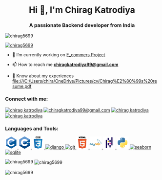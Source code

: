 <h1 align="center">Hi 👋, I'm Chirag Katrodiya</h1>
<h3 align="center">A passionate Backend developer from India</h3>

<p align="left"> <img src="https://komarev.com/ghpvc/?username=chirag5699&label=Profile%20views&color=0e75b6&style=flat" alt="chirag5699" /> </p>

<p align="left"> <a href="https://github.com/ryo-ma/github-profile-trophy"><img src="https://github-profile-trophy.vercel.app/?username=chirag5699" alt="chirag5699" /></a> </p>

- 🔭 I’m currently working on [E_commers Project](https://github.com/chirag5699/live_project)

- 📫 How to reach me **chiragkatrodiya99@gmail.com**

- 📄 Know about my experiences [file:///C:/Users/chira/OneDrive/Pictures/cv/Chirag%E2%80%99s%20resume.pdf](file:///C:/Users/chira/OneDrive/Pictures/cv/Chirag%E2%80%99s%20resume.pdf)

<h3 align="left">Connect with me:</h3>
<p align="left">
<a href="https://linkedin.com/in/chirag katrodiya" target="blank"><img align="center" src="https://raw.githubusercontent.com/rahuldkjain/github-profile-readme-generator/master/src/images/icons/Social/linked-in-alt.svg" alt="chirag katrodiya" height="30" width="40" /></a>
<a href="https://kaggle.com/chiragkatrodiya99@gmail.com" target="blank"><img align="center" src="https://raw.githubusercontent.com/rahuldkjain/github-profile-readme-generator/master/src/images/icons/Social/kaggle.svg" alt="chiragkatrodiya99@gmail.com" height="30" width="40" /></a>
<a href="https://fb.com/chirag katrodiya" target="blank"><img align="center" src="https://raw.githubusercontent.com/rahuldkjain/github-profile-readme-generator/master/src/images/icons/Social/facebook.svg" alt="chirag katrodiya" height="30" width="40" /></a>
<a href="https://www.hackerrank.com/chirag katrodiya" target="blank"><img align="center" src="https://raw.githubusercontent.com/rahuldkjain/github-profile-readme-generator/master/src/images/icons/Social/hackerrank.svg" alt="chirag katrodiya" height="30" width="40" /></a>
</p>

<h3 align="left">Languages and Tools:</h3>
<p align="left"> <a href="https://www.cprogramming.com/" target="_blank" rel="noreferrer"> <img src="https://raw.githubusercontent.com/devicons/devicon/master/icons/c/c-original.svg" alt="c" width="40" height="40"/> </a> <a href="https://www.w3schools.com/cpp/" target="_blank" rel="noreferrer"> <img src="https://raw.githubusercontent.com/devicons/devicon/master/icons/cplusplus/cplusplus-original.svg" alt="cplusplus" width="40" height="40"/> </a> <a href="https://www.w3schools.com/css/" target="_blank" rel="noreferrer"> <img src="https://raw.githubusercontent.com/devicons/devicon/master/icons/css3/css3-original-wordmark.svg" alt="css3" width="40" height="40"/> </a> <a href="https://www.djangoproject.com/" target="_blank" rel="noreferrer"> <img src="https://cdn.worldvectorlogo.com/logos/django.svg" alt="django" width="40" height="40"/> </a> <a href="https://git-scm.com/" target="_blank" rel="noreferrer"> <img src="https://www.vectorlogo.zone/logos/git-scm/git-scm-icon.svg" alt="git" width="40" height="40"/> </a> <a href="https://www.w3.org/html/" target="_blank" rel="noreferrer"> <img src="https://raw.githubusercontent.com/devicons/devicon/master/icons/html5/html5-original-wordmark.svg" alt="html5" width="40" height="40"/> </a> <a href="https://www.mysql.com/" target="_blank" rel="noreferrer"> <img src="https://raw.githubusercontent.com/devicons/devicon/master/icons/mysql/mysql-original-wordmark.svg" alt="mysql" width="40" height="40"/> </a> <a href="https://pandas.pydata.org/" target="_blank" rel="noreferrer"> <img src="https://raw.githubusercontent.com/devicons/devicon/2ae2a900d2f041da66e950e4d48052658d850630/icons/pandas/pandas-original.svg" alt="pandas" width="40" height="40"/> </a> <a href="https://www.python.org" target="_blank" rel="noreferrer"> <img src="https://raw.githubusercontent.com/devicons/devicon/master/icons/python/python-original.svg" alt="python" width="40" height="40"/> </a> <a href="https://seaborn.pydata.org/" target="_blank" rel="noreferrer"> <img src="https://seaborn.pydata.org/_images/logo-mark-lightbg.svg" alt="seaborn" width="40" height="40"/> </a> <a href="https://www.sqlite.org/" target="_blank" rel="noreferrer"> <img src="https://www.vectorlogo.zone/logos/sqlite/sqlite-icon.svg" alt="sqlite" width="40" height="40"/> </a> </p>

<p><img align="left" src="https://github-readme-stats.vercel.app/api/top-langs?username=chirag5699&show_icons=true&locale=en&layout=compact" alt="chirag5699" /></p>

<p>&nbsp;<img align="center" src="https://github-readme-stats.vercel.app/api?username=chirag5699&show_icons=true&locale=en" alt="chirag5699" /></p>

<p><img align="center" src="https://github-readme-streak-stats.herokuapp.com/?user=chirag5699&" alt="chirag5699" /></p>
